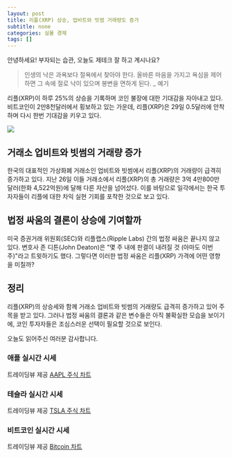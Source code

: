 ```yaml
---
layout: post
title: 리플(XRP) 상승, 업비트와 빗썸 거래량도 증가
subtitle: none
categories: 실물 경제
tags: []
---
```


안녕하세요! 부자되는 습관, 오늘도 제테크 잘 하고 계시나요?

> 인생의 낙은 과욕보다 절욕에서 찾아야 한다. 올바른 마음을 가지고 욕심을 제어하면 그 속에 절로 낙이 있으며 봉변을 면하게 된다. _ 예기



리플(XRP)이 하루 25%의 상승을 기록하며 코인 불장에 대한 기대감을 자아내고 있다. 비트코인이 2만8천달러에서 횡보하고 있는 가운데, 리플(XRP)은 29일 0.5달러에 안착하며 다시 한번 기대감을 키우고 있다. 



![](https://source.unsplash.com/800x450/?luxury)

##  거래소 업비트와 빗썸의 거래량 증가
한국의 대표적인 가상화폐 거래소인 업비트와 빗썸에서 리플(XRP)의 거래량이 급격히 증가하고 있다. 지난 26일 이들 거래소에서 리플(XRP)의 총 거래량은 3억 4만800만 달러(한화 4,522억원)에 달해 다른 자산을 넘어섰다. 이를 바탕으로 일각에서는 한국 투자자들이 리플에 대한 차익 실현 기회를 포착한 것으로 보고 있다. 

## 법정 싸움의 결론이 상승에 기여할까
미국 증권거래 위원회(SEC)와 리플랩스(Ripple Labs) 간의 법정 싸움은 끝나지 않고 있다. 변호사 존 디튼(John Deaton)은 "몇 주 내에 판결이 내려질 것 (아마도 이번주)"라고 트윗하기도 했다. 그렇다면 이러한 법정 싸움은 리플(XRP) 가격에 어떤 영향을 미칠까? 

## 정리
리플(XRP)의 상승세와 함께 거래소 업비트와 빗썸의 거래량도 급격히 증가하고 있어 주목을 받고 있다. 그러나 법정 싸움의 결론과 같은 변수들은 아직 불확실한 모습을 보이기에, 코인 투자자들은 조심스러운 선택이 필요할 것으로 보인다.

오늘도 읽어주신 여러분 감사합니다.

### 애플 실시간 시세


<!-- TradingView Widget BEGIN -->
<div class="tradingview-widget-container">
  <div id="tradingview_6a264"></div>
  <div class="tradingview-widget-copyright">트레이딩뷰 제공 <a href="https://kr.tradingview.com/symbols/NASDAQ-AAPL/" rel="noopener" target="_blank"><span class="blue-text">AAPL 주식 차트</span></a></div>
  <script type="text/javascript" src="https://s3.tradingview.com/tv.js"></script>
  <script type="text/javascript">
  new TradingView.widget(
  {
  "autosize": true,
  "symbol": "NASDAQ:AAPL",
  "interval": "D",
  "timezone": "Asia/Seoul",
  "theme": "light",
  "style": "1",
  "locale": "kr",
  "toolbar_bg": "#f1f3f6",
  "enable_publishing": false,
  "hide_top_toolbar": true,
  "hide_legend": true,
  "save_image": false,
  "container_id": "tradingview_6a264"
}
  );
  </script>
</div>
<!-- TradingView Widget END -->


### 테슬라 실시간 시세


<!-- TradingView Widget BEGIN -->
<div class="tradingview-widget-container">
  <div id="tradingview_39d77"></div>
  <div class="tradingview-widget-copyright">트레이딩뷰 제공 <a href="https://kr.tradingview.com/symbols/NASDAQ-TSLA/" rel="noopener" target="_blank"><span class="blue-text">TSLA 주식 차트</span></a></div>
  <script type="text/javascript" src="https://s3.tradingview.com/tv.js"></script>
  <script type="text/javascript">
  new TradingView.widget(
  {
  "autosize": true,
  "symbol": "NASDAQ:TSLA",
  "interval": "D",
  "timezone": "Asia/Seoul",
  "theme": "light",
  "style": "1",
  "locale": "kr",
  "toolbar_bg": "#f1f3f6",
  "enable_publishing": false,
  "hide_top_toolbar": true,
  "hide_legend": true,
  "save_image": false,
  "container_id": "tradingview_39d77"
}
  );
  </script>
</div>
<!-- TradingView Widget END -->


### 비트코인 실시간 시세


<!-- TradingView Widget BEGIN -->
<div class="tradingview-widget-container">
  <div id="tradingview_3f91e"></div>
  <div class="tradingview-widget-copyright">트레이딩뷰 제공 <a href="https://kr.tradingview.com/symbols/BTCUSD/?exchange=BITSTAMP" rel="noopener" target="_blank"><span class="blue-text">Bitcoin 차트</span></a></div>
  <script type="text/javascript" src="https://s3.tradingview.com/tv.js"></script>
  <script type="text/javascript">
  new TradingView.widget(
  {
  "autosize": true,
  "symbol": "BITSTAMP:BTCUSD",
  "interval": "D",
  "timezone": "Asia/Seoul",
  "theme": "light",
  "style": "1",
  "locale": "kr",
  "toolbar_bg": "#f1f3f6",
  "enable_publishing": false,
  "hide_top_toolbar": true,
  "hide_legend": true,
  "save_image": false,
  "container_id": "tradingview_3f91e"
}
  );
  </script>
</div>
<!-- TradingView Widget END -->

